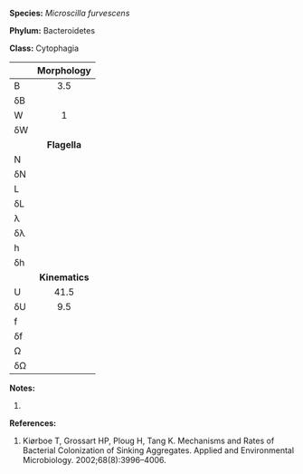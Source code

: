 **Species:** *Microscilla furvescens*

**Phylum:** Bacteroidetes

**Class:** Cytophagia

|    | **Morphology** |
|:-- | :------------: |
| B  | 3.5 |
| δB |  |
| W  | 1 |
| δW |  |
|    | **Flagella** |
| N  |  |
| δN |  |
| L  |  |
| δL |  |
| λ  |  |
| δλ |  |
| h  |  |
| δh |  |
|    | **Kinematics** |
| U  | 41.5 |
| δU | 9.5 |
| f  |  |
| δf |  |
| Ω  |  |
| δΩ |  |

**Notes:**

1.

**References:**

1. Kiørboe T, Grossart HP, Ploug H, Tang K.  Mechanisms and Rates of Bacterial Colonization of Sinking Aggregates. Applied and Environmental Microbiology. 2002;68(8):3996–4006.
